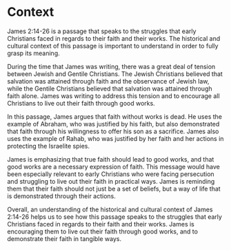# Context

James 2:14-26 is a passage that speaks to the struggles that early Christians faced in regards to their faith and their works. The historical and cultural context of this passage is important to understand in order to fully grasp its meaning.

During the time that James was writing, there was a great deal of tension between Jewish and Gentile Christians. The Jewish Christians believed that salvation was attained through faith and the observance of Jewish law, while the Gentile Christians believed that salvation was attained through faith alone. James was writing to address this tension and to encourage all Christians to live out their faith through good works.

In this passage, James argues that faith without works is dead. He uses the example of Abraham, who was justified by his faith, but also demonstrated that faith through his willingness to offer his son as a sacrifice. James also uses the example of Rahab, who was justified by her faith and her actions in protecting the Israelite spies.

James is emphasizing that true faith should lead to good works, and that good works are a necessary expression of faith. This message would have been especially relevant to early Christians who were facing persecution and struggling to live out their faith in practical ways. James is reminding them that their faith should not just be a set of beliefs, but a way of life that is demonstrated through their actions.

Overall, an understanding of the historical and cultural context of James 2:14-26 helps us to see how this passage speaks to the struggles that early Christians faced in regards to their faith and their works. James is encouraging them to live out their faith through good works, and to demonstrate their faith in tangible ways.